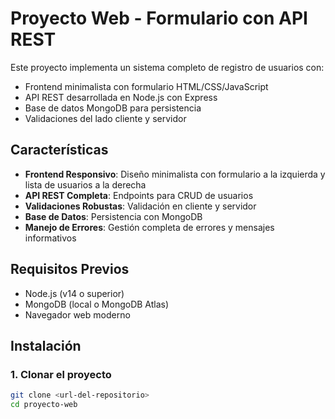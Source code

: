# Proyecto Web - Formulario con API REST

Este proyecto implementa un sistema completo de registro de usuarios con:
- Frontend minimalista con formulario HTML/CSS/JavaScript
- API REST desarrollada en Node.js con Express
- Base de datos MongoDB para persistencia
- Validaciones del lado cliente y servidor

## Características

- **Frontend Responsivo**: Diseño minimalista con formulario a la izquierda y lista de usuarios a la derecha
- **API REST Completa**: Endpoints para CRUD de usuarios
- **Validaciones Robustas**: Validación en cliente y servidor
- **Base de Datos**: Persistencia con MongoDB
- **Manejo de Errores**: Gestión completa de errores y mensajes informativos

## Requisitos Previos

- Node.js (v14 o superior)
- MongoDB (local o MongoDB Atlas)
- Navegador web moderno

## Instalación

### 1. Clonar el proyecto
```bash
git clone <url-del-repositorio>
cd proyecto-web